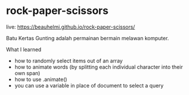 # rock-paper-scissors
live: https://beauhelmi.github.io/rock-paper-scissors/

Batu Kertas Gunting adalah permainan bermain melawan komputer.

What I learned
- how to randomly select items out of an array
- how to animate words (by splitting each individual character into their own span)
- how to use .animate()
- you can use a variable in place of document to select a query